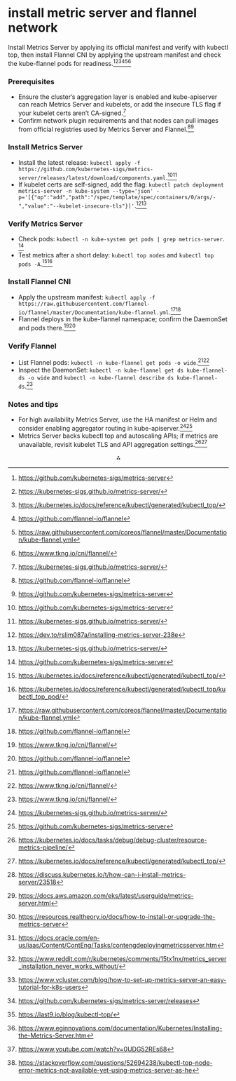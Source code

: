 
# install metric server and flannel network

Install Metrics Server by applying its official manifest and verify with kubectl top, then install Flannel CNI by applying the upstream manifest and check the kube-flannel pods for readiness.[^1][^2][^3][^4][^5][^6]

### Prerequisites

- Ensure the cluster’s aggregation layer is enabled and kube-apiserver can reach Metrics Server and kubelets, or add the insecure TLS flag if your kubelet certs aren’t CA-signed.[^2]
- Confirm network plugin requirements and that nodes can pull images from official registries used by Metrics Server and Flannel.[^4][^1]


### Install Metrics Server

- Install the latest release: `kubectl apply -f https://github.com/kubernetes-sigs/metrics-server/releases/latest/download/components.yaml`.[^1][^2]
- If kubelet certs are self-signed, add the flag: `kubectl patch deployment metrics-server -n kube-system --type='json' -p='[{"op":"add","path":"/spec/template/spec/containers/0/args/-","value":"--kubelet-insecure-tls"}]'`.[^7][^2]


### Verify Metrics Server

- Check pods: `kubectl -n kube-system get pods | grep metrics-server`. [^1]
- Test metrics after a short delay: `kubectl top nodes` and `kubectl top pods -A`.[^3][^8]


### Install Flannel CNI

- Apply the upstream manifest: `kubectl apply -f https://raw.githubusercontent.com/flannel-io/flannel/master/Documentation/kube-flannel.yml`.[^5][^4]
- Flannel deploys in the kube-flannel namespace; confirm the DaemonSet and pods there.[^6][^4]


### Verify Flannel

- List Flannel pods: `kubectl -n kube-flannel get pods -o wide`.[^4][^6]
- Inspect the DaemonSet: `kubectl -n kube-flannel get ds kube-flannel-ds -o wide` and `kubectl -n kube-flannel describe ds kube-flannel-ds`.[^6]


### Notes and tips

- For high availability Metrics Server, use the HA manifest or Helm and consider enabling aggregator routing in kube-apiserver.[^2][^1]
- Metrics Server backs kubectl top and autoscaling APIs; if metrics are unavailable, revisit kubelet TLS and API aggregation settings.[^9][^3]
<span style="display:none">[^10][^11][^12][^13][^14][^15][^16][^17][^18][^19][^20]</span>

<div align="center">⁂</div>

[^1]: https://github.com/kubernetes-sigs/metrics-server

[^2]: https://kubernetes-sigs.github.io/metrics-server/

[^3]: https://kubernetes.io/docs/reference/kubectl/generated/kubectl_top/

[^4]: https://github.com/flannel-io/flannel

[^5]: https://raw.githubusercontent.com/coreos/flannel/master/Documentation/kube-flannel.yml

[^6]: https://www.tkng.io/cni/flannel/

[^7]: https://dev.to/rslim087a/installing-metrics-server-238e

[^8]: https://kubernetes.io/docs/reference/kubectl/generated/kubectl_top/kubectl_top_pod/

[^9]: https://kubernetes.io/docs/tasks/debug/debug-cluster/resource-metrics-pipeline/

[^10]: https://discuss.kubernetes.io/t/how-can-i-install-metrics-server/23518

[^11]: https://docs.aws.amazon.com/eks/latest/userguide/metrics-server.html

[^12]: https://resources.realtheory.io/docs/how-to-install-or-upgrade-the-metrics-server

[^13]: https://docs.oracle.com/en-us/iaas/Content/ContEng/Tasks/contengdeployingmetricsserver.htm

[^14]: https://www.reddit.com/r/kubernetes/comments/15tx1nx/metrics_server_installation_never_works_without/

[^15]: https://www.vcluster.com/blog/how-to-set-up-metrics-server-an-easy-tutorial-for-k8s-users

[^16]: https://github.com/kubernetes-sigs/metrics-server/releases

[^17]: https://last9.io/blog/kubectl-top/

[^18]: https://www.eginnovations.com/documentation/Kubernetes/Installing-the-Metrics-Server.htm

[^19]: https://www.youtube.com/watch?v=0UDG52REs68

[^20]: https://stackoverflow.com/questions/52694238/kubectl-top-node-error-metrics-not-available-yet-using-metrics-server-as-he

